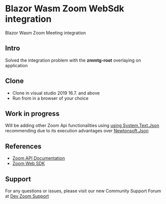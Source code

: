 # Blazor Wasm Zoom WebSdk integration 
Blazor Wasm Zoom Meeting integration 
## Intro
Solved the integration problem with the **zmmtg-root** overlaying on application 
## Clone
* Clone in visual studio 2019 16.7. and above
* Run from in a browser of your choice 
## Work in progress
 Will be adding other Zoom Api functionalities using [using System.Text.Json](https://docs.microsoft.com/en-us/dotnet/standard/serialization/system-text-json-how-to)
recommending due to its execution advantages over [Newtonsoft.Json](https://docs.microsoft.com/en-us/dotnet/standard/serialization/system-text-json-migrate-from-newtonsoft-how-to) 
## References
* [Zoom API Documentation](https://marketplace.zoom.us/docs/api-reference/introduction)
* [Zoom Web SDK](https://marketplace.zoom.us/docs/sdk/native-sdks/web)
## Support
For any questions or issues, please visit our new Community Support Forum at [Dev Zoom Support](https://devforum.zoom.us)
